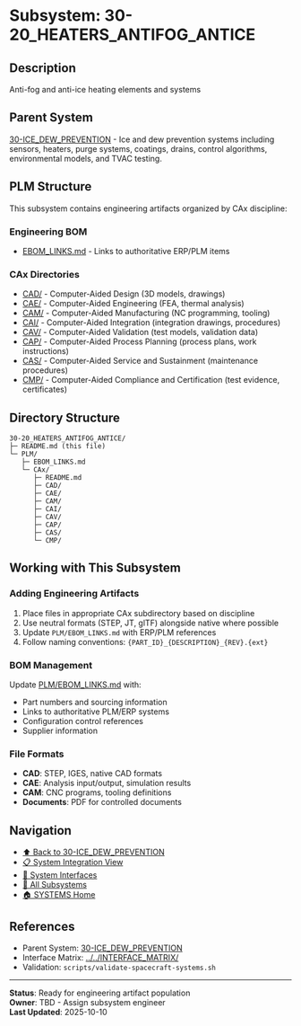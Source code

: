 # Subsystem: 30-20_HEATERS_ANTIFOG_ANTICE

## Description

Anti-fog and anti-ice heating elements and systems

## Parent System

[30-ICE_DEW_PREVENTION](../../) - Ice and dew prevention systems including sensors, heaters, purge systems, coatings, drains, control algorithms, environmental models, and TVAC testing.

## PLM Structure

This subsystem contains engineering artifacts organized by CAx discipline:

### Engineering BOM
- [EBOM_LINKS.md](./PLM/EBOM_LINKS.md) - Links to authoritative ERP/PLM items

### CAx Directories

- [CAD/](./PLM/CAx/CAD/) - Computer-Aided Design (3D models, drawings)
- [CAE/](./PLM/CAx/CAE/) - Computer-Aided Engineering (FEA, thermal analysis)
- [CAM/](./PLM/CAx/CAM/) - Computer-Aided Manufacturing (NC programming, tooling)
- [CAI/](./PLM/CAx/CAI/) - Computer-Aided Integration (integration drawings, procedures)
- [CAV/](./PLM/CAx/CAV/) - Computer-Aided Validation (test models, validation data)
- [CAP/](./PLM/CAx/CAP/) - Computer-Aided Process Planning (process plans, work instructions)
- [CAS/](./PLM/CAx/CAS/) - Computer-Aided Service and Sustainment (maintenance procedures)
- [CMP/](./PLM/CAx/CMP/) - Computer-Aided Compliance and Certification (test evidence, certificates)

## Directory Structure

```
30-20_HEATERS_ANTIFOG_ANTICE/
├─ README.md (this file)
└─ PLM/
   ├─ EBOM_LINKS.md
   └─ CAx/
      ├─ README.md
      ├─ CAD/
      ├─ CAE/
      ├─ CAM/
      ├─ CAI/
      ├─ CAV/
      ├─ CAP/
      ├─ CAS/
      └─ CMP/
```

## Working with This Subsystem

### Adding Engineering Artifacts
1. Place files in appropriate CAx subdirectory based on discipline
2. Use neutral formats (STEP, JT, glTF) alongside native where possible
3. Update `PLM/EBOM_LINKS.md` with ERP/PLM references
4. Follow naming conventions: `{PART_ID}_{DESCRIPTION}_{REV}.{ext}`

### BOM Management
Update [PLM/EBOM_LINKS.md](./PLM/EBOM_LINKS.md) with:
- Part numbers and sourcing information
- Links to authoritative PLM/ERP systems
- Configuration control references
- Supplier information

### File Formats
- **CAD**: STEP, IGES, native CAD formats
- **CAE**: Analysis input/output, simulation results
- **CAM**: CNC programs, tooling definitions
- **Documents**: PDF for controlled documents

## Navigation

- [⬆️ Back to 30-ICE_DEW_PREVENTION](../../)
- [📋 System Integration View](../../INTEGRATION_VIEW.md)
- [🔗 System Interfaces](../../INTERFACE_MATRIX/)
- [📂 All Subsystems](../)
- [🏠 SYSTEMS Home](../../../)

## References

- Parent System: [30-ICE_DEW_PREVENTION](../../README.md)
- Interface Matrix: [../../INTERFACE_MATRIX/](../../INTERFACE_MATRIX/)
- Validation: `scripts/validate-spacecraft-systems.sh`

---

**Status**: Ready for engineering artifact population  
**Owner**: TBD - Assign subsystem engineer  
**Last Updated**: 2025-10-10
